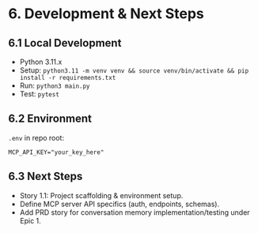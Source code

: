 # 6. Development & Next Steps

## 6.1 Local Development
- Python 3.11.x
- Setup: `python3.11 -m venv venv && source venv/bin/activate && pip install -r requirements.txt`
- Run: `python3 main.py`
- Test: `pytest`

## 6.2 Environment
`.env` in repo root:
```env
MCP_API_KEY="your_key_here"
```

## 6.3 Next Steps
- Story 1.1: Project scaffolding & environment setup.
- Define MCP server API specifics (auth, endpoints, schemas).
- Add PRD story for conversation memory implementation/testing under Epic 1.
